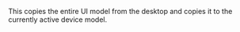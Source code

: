 This copies the entire UI model from the desktop and copies it to the currently active device model.